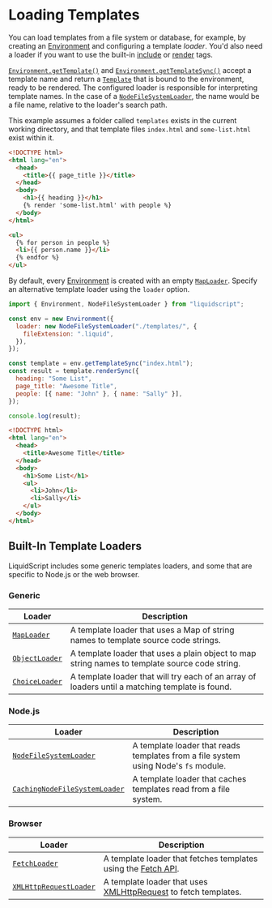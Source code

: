 # Loading Templates

You can load templates from a file system or database, for example, by creating an [Environment](/docs/api/classes/Environment) and configuring a template _loader_. You'd also need a loader if you want to use the built-in [include](../language/tags#include) or [render](../language/tags#render) tags.

[`Environment.getTemplate()`](/docs/api/classes/Environment#gettemplate) and [`Environment.getTemplateSync()`](/docs/api/classes/Environment#gettemplatesync) accept a template name and return a [`Template`](/docs/api/classes/Template) that is bound to the environment, ready to be rendered. The configured loader is responsible for interpreting template names. In the case of a [`NodeFileSystemLoader`](/docs/api/classes/NodeFileSystemLoader), the name would be a file name, relative to the loader's search path.

This example assumes a folder called `templates` exists in the current working directory, and that template files `index.html` and `some-list.html` exist within it.

```html title="templates/index.html"
<!DOCTYPE html>
<html lang="en">
  <head>
    <title>{{ page_title }}</title>
  </head>
  <body>
    <h1>{{ heading }}</h1>
    {% render 'some-list.html' with people %}
  </body>
</html>
```

```html title="templates/some-list.html"
<ul>
  {% for person in people %}
  <li>{{ person.name }}</li>
  {% endfor %}
</ul>
```

By default, every [Environment](/docs/api/classes/Environment) is created with an empty [`MapLoader`](/docs/api/classes/MapLoader). Specify an alternative template loader using the `loader` option.

```js
import { Environment, NodeFileSystemLoader } from "liquidscript";

const env = new Environment({
  loader: new NodeFileSystemLoader("./templates/", {
    fileExtension: ".liquid",
  }),
});

const template = env.getTemplateSync("index.html");
const result = template.renderSync({
  heading: "Some List",
  page_title: "Awesome Title",
  people: [{ name: "John" }, { name: "Sally" }],
});

console.log(result);
```

```html title="Output"
<!DOCTYPE html>
<html lang="en">
  <head>
    <title>Awesome Title</title>
  </head>
  <body>
    <h1>Some List</h1>
    <ul>
      <li>John</li>
      <li>Sally</li>
    </ul>
  </body>
</html>
```

## Built-In Template Loaders

LiquidScript includes some generic templates loaders, and some that are specific to Node.js or the web browser.

### Generic

| Loader                                           | Description                                                                                     |
| ------------------------------------------------ | ----------------------------------------------------------------------------------------------- |
| [`MapLoader`](/docs/api/classes/MapLoader)       | A template loader that uses a Map of string names to template source code strings.              |
| [`ObjectLoader`](/docs/api/classes/ObjectLoader) | A template loader that uses a plain object to map string names to template source code string.  |
| [`ChoiceLoader`](/docs/api/classes/ChoiceLoader) | A template loader that will try each of an array of loaders until a matching template is found. |

### Node.js

| Loader                                                                         | Description                                                                         |
| ------------------------------------------------------------------------------ | ----------------------------------------------------------------------------------- |
| [`NodeFileSystemLoader`](/docs/api/classes/NodeFileSystemLoader)               | A template loader that reads templates from a file system using Node's `fs` module. |
| [`CachingNodeFileSystemLoader`](/docs/api/classes/CachingNodeFileSystemLoader) | A template loader that caches templates read from a file system.                    |

### Browser

| Loader                                                           | Description                                                                                                                       |
| ---------------------------------------------------------------- | --------------------------------------------------------------------------------------------------------------------------------- |
| [`FetchLoader`](/docs/api/classes/FetchLoader)                   | A template loader that fetches templates using the [Fetch API](https://developer.mozilla.org/en-US/docs/Web/API/Fetch_API).       |
| [`XMLHttpRequestLoader`](/docs/api/classes/XMLHttpRequestLoader) | A template loader that uses [XMLHttpRequest](https://developer.mozilla.org/en-US/docs/Web/API/XMLHttpRequest) to fetch templates. |
